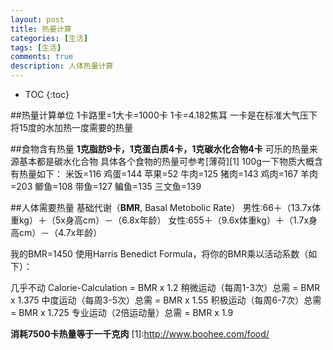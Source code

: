 ```yaml
---
layout: post
title: 热量计算
categories: [生活]
tags: [生活]
comments: true
description: 人体热量计算
---
```



* TOC
{:toc}   

##热量计算单位
1卡路里=1大卡=1000卡
1卡=4.182焦耳
一卡是在标准大气压下将15度的水加热一度需要的热量

##食物含有热量
**1克脂肪9卡，1克蛋白质4卡，1克碳水化合物4卡**
可乐的热量来源基本都是碳水化合物
具体各个食物的热量可参考[薄荷][1]
100g一下物质大概含有热量如下：
米饭=116
鸡蛋=144
苹果=52
牛肉=125
猪肉=143
鸡肉=167
羊肉=203
鲫鱼=108
带鱼=127
鳊鱼=135
三文鱼=139

##人体需要热量
基础代谢（**BMR**, Basal Metobolic Rate） 
男性∶66＋（13.7x体重kg）＋（5x身高cm）－（6.8x年龄） 
女性∶655＋（9.6x体重kg）＋（1.7x身高cm）－（4.7x年龄） 

我的BMR=1450
使用Harris Benedict Formula，将你的BMR乘以活动系数（如下）：

几乎不动 Calorie-Calculation = BMR x 1.2
稍微运动（每周1-3次）总需 = BMR x 1.375
中度运动（每周3-5次）总需 = BMR x 1.55
积极运动（每周6-7次）总需 = BMR x 1.725
专业运动（2倍运动量）总需 = BMR x 1.9

**消耗7500卡热量等于一千克肉**
[1]:http://www.boohee.com/food/


